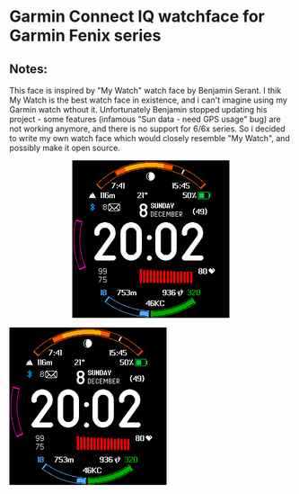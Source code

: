 Garmin Connect IQ watchface for Garmin Fenix series
===============


Notes:
------

This face is inspired by "My Watch" watch face by Benjamin Serant. I thik My Watch is the best watch face in existence, and i can't imagine using my Garmin watch wthout it. Unfortunately Benjamin stopped updating his project - some features (infamous "Sun data - need GPS usage" bug) are not working anymore, and there is no support for 6/6x series. So i decided to write my own watch face which would closely resemble "My Watch", and possibly make it open source.

<p align="center">
  <img src="Screen.png">
</p>

![Screen](/Screen.png?raw=true "Screen")
